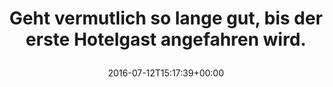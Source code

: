 ---
retweeted: false
source: <a href="http://twitter.com/download/android" rel="nofollow">Twitter for Android</a>
entities:
  user_mentions: []
  urls: []
  symbols: []
  media:
  - expanded_url: https://twitter.com/bascht/status/752884633763737601/photo/1
    indices:
    - '71'
    - '94'
    url: https://t.co/arqqd5rHsP
    media_url: http://pbs.twimg.com/media/CnLIkQ-WIAAJOTm.jpg
    id_str: '752884613081604096'
    id: '752884613081604096'
    media_url_https: https://pbs.twimg.com/media/CnLIkQ-WIAAJOTm.jpg
    sizes:
      small:
        w: '509'
        h: '680'
        resize: fit
      medium:
        w: '898'
        h: '1200'
        resize: fit
      thumb:
        w: '150'
        h: '150'
        resize: crop
      large:
        w: '1532'
        h: '2048'
        resize: fit
    type: photo
    display_url: pic.twitter.com/arqqd5rHsP
  hashtags: []
display_text_range:
- '0'
- '94'
favorite_count: '15'
id_str: '752884633763737601'
truncated: false
retweet_count: '2'
id: '752884633763737601'
possibly_sensitive: false
created_at: Tue Jul 12 15:17:39 +0000 2016
favorited: false
full_text: Geht vermutlich so lange gut, bis der erste Hotelgast angefahren wird.
lang: de
extended_entities:
  media:
  - expanded_url: https://twitter.com/bascht/status/752884633763737601/photo/1
    indices:
    - '71'
    - '94'
    url: https://t.co/arqqd5rHsP
    media_url: http://pbs.twimg.com/media/CnLIkQ-WIAAJOTm.jpg
    id_str: '752884613081604096'
    id: '752884613081604096'
    media_url_https: https://pbs.twimg.com/media/CnLIkQ-WIAAJOTm.jpg
    sizes:
      small:
        w: '509'
        h: '680'
        resize: fit
      medium:
        w: '898'
        h: '1200'
        resize: fit
      thumb:
        w: '150'
        h: '150'
        resize: crop
      large:
        w: '1532'
        h: '2048'
        resize: fit
    type: photo
    display_url: pic.twitter.com/arqqd5rHsP
tags:
- pesos/twitter
date: '2016-07-12T15:17:39+00:00'
src: https://twitter.com/bascht/status/752884633763737601
original_url: https://twitter.com/bascht/status/752884633763737601
type: twitter_tweet
media_url: https://img.bascht.com/twitter/pbs.twimg.com/media/CnLIkQ-WIAAJOTm.jpg
text: Geht vermutlich so lange gut, bis der erste Hotelgast angefahren wird.
title: 'Geht vermutlich so lange gut, bis der erste Hotelgast angefahren wird.

  '

---